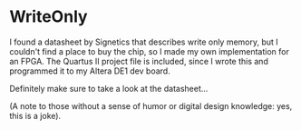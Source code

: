 WriteOnly
=========

I found a datasheet by Signetics that describes write only memory, but I couldn't find a place to buy the chip, so I made my own implementation for an FPGA. The Quartus II project file is included, since I wrote this and programmed it to my Altera DE1 dev board.

Definitely make sure to take a look at the datasheet...










(A note to those without a sense of humor or digital design knowledge: yes, this is a joke).